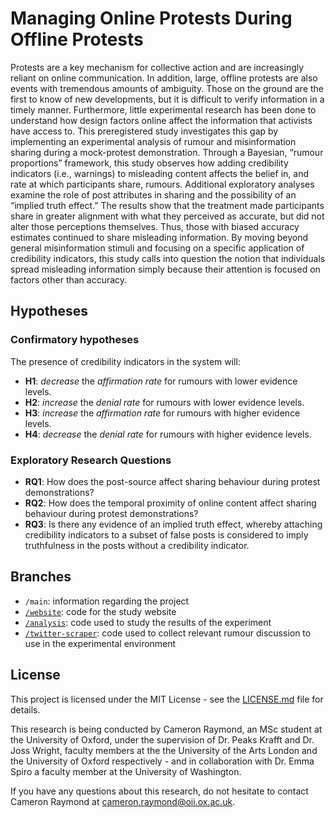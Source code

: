 # Managing Online Protests During Offline Protests

Protests are a key mechanism for collective action and are increasingly reliant on online communication. In addition, large, offline protests are also events with tremendous amounts of ambiguity. Those on the ground are the first to know of new developments, but it is difficult to verify information in a timely manner. Furthermore, little experimental research has been done to understand how design factors online affect the information that activists have access to. This preregistered study investigates this gap by implementing an experimental analysis of rumour and misinformation sharing during a mock-protest demonstration. Through a Bayesian, “rumour proportions” framework, this study observes how adding credibility indicators (i.e., warnings) to misleading content affects the belief in, and rate at which participants share, rumours. Additional exploratory analyses examine the role of post attributes in sharing and the possibility of an “implied truth effect.” The results show that the treatment made participants share in greater alignment with what they perceived as accurate, but did not alter those perceptions themselves. Thus, those with biased accuracy estimates continued to share misleading information. By moving beyond general misinformation stimuli and focusing on a specific application of credibility indicators, this study calls into question the notion that individuals spread misleading information simply because their attention is focused on factors other than accuracy.

## Hypotheses

### Confirmatory hypotheses

The presence of credibility indicators in the system will:

- **H1**: *decrease* the *affirmation rate* for rumours with lower evidence levels.
- **H2**: *increase* the *denial rate* for rumours with lower evidence levels.
- **H3**: *increase* the *affirmation rate* for rumours with higher evidence levels.
- **H4**: *decrease* the *denial rate* for rumours with higher evidence levels.

### Exploratory Research Questions

- **RQ1**: How does the post-source affect sharing behaviour during protest demonstrations?
- **RQ2**: How does the temporal proximity of online content affect sharing behaviour during protest demonstrations?
- **RQ3**: Is there any evidence of an implied truth effect, whereby attaching credibility indicators to a subset of false posts is considered to imply truthfulness in the posts without a credibility indicator.

## Branches

- `/main`: information regarding the project
- [`/website`](https://github.com/cameron-raymond/SDS-Thesis/tree/website): code for the study website
- [`/analysis`](https://github.com/cameron-raymond/SDS-Thesis/tree/analysis): code used to study the results of the experiment
- [`/twitter-scraper`](https://github.com/cameron-raymond/SDS-Thesis/tree/twitter-scraper): code used to collect relevant rumour discussion to use in the experimental environment

## License

This project is licensed under the MIT License - see the [LICENSE.md](LICENSE.md) file for details.

This research is being conducted by Cameron Raymond, an MSc student at the University of Oxford, under the supervision of Dr. Peaks Krafft and Dr. Joss Wright, faculty members at the the University of the Arts London and the University of Oxford respectively - and in collaboration with Dr. Emma Spiro a faculty member at the University of Washington.

If you have any questions about this research, do not hesitate to contact Cameron Raymond at [cameron.raymond@oii.ox.ac.uk](mailto:cameron.raymond@oii.ox.ac.uk).
